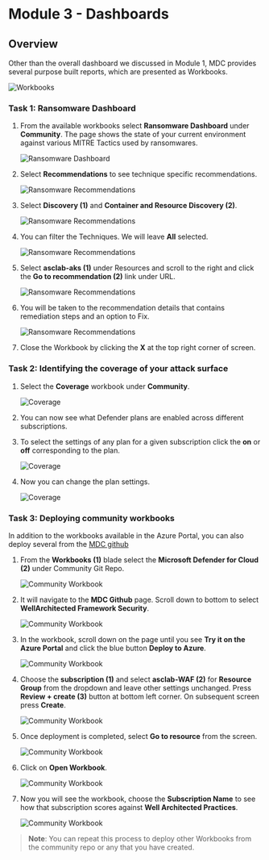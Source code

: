 # Module 3 - Dashboards

## Overview

Other than the overall dashboard we discussed in Module 1, MDC provides several purpose built reports, which are presented as Workbooks. 

![Workbooks](../images/mdfc-workbooks-1.png)

### Task 1: Ransomware Dashboard

1. From the available workbooks select **Ransomware Dashboard** under **Community**. The page shows the state of your current environment against various MITRE Tactics used by ransomwares.

   ![Ransomware Dashboard](../images/M3-T1-S1.png)

2. Select **Recommendations** to see technique specific recommendations.

   ![Ransomware Recommendations](../images/M3-T1-S2.png)

3. Select **Discovery (1)** and **Container and Resource Discovery (2)**.

   ![Ransomware Recommendations](../images/M3-T1-S3.png)

4. You can filter the Techniques. We will leave **All** selected.

   ![Ransomware Recommendations](../images/M3-T1-S4.png)

5. Select **asclab-aks (1)** under Resources and scroll to the right and click the **Go to recommendation (2)** link under URL.

    ![Ransomware Recommendations](../images/M3-T1-S5.png)

6. You will be taken to the recommendation details that contains remediation steps and an option to Fix.

    ![Ransomware Recommendations](../images/M3-T1-S6.png)

7. Close the Workbook by clicking the **X** at the top right corner of screen.


### Task 2: Identifying the coverage of your attack surface

1. Select the **Coverage** workbook under **Community**.

   ![Coverage](../images/M3-T2-S1.png)

2. You can now see what Defender plans are enabled across different subscriptions.

3. To select the settings of any plan for a given subscription click the **on** or **off** corresponding to the plan.

   ![Coverage](../images/M3-T2-S3.png)

4. Now you can change the plan settings.

    ![Coverage](../images/defender1.png)


### Task 3: Deploying community workbooks

In addition to the workbooks available in the Azure Portal, you can also deploy several from the [MDC github](https://github.com/Azure/Microsoft-Defender-for-Cloud/tree/main/Workbooks)

1. From the **Workbooks (1)** blade select the **Microsoft Defender for Cloud (2)** under Community Git Repo.

   ![Community Workbook](../images/M3-T3-S1.png)

2. It will navigate to the **MDC Github** page. Scroll down to bottom to select **WellArchitected Framework Security**.

   ![Community Workbook](../images/M3-T3-S2.png)

3. In the workbook, scroll down on the page until you see **Try it on the Azure Portal** and click the blue button **Deploy to Azure**.

   ![Community Workbook](../images/M3-T3-S3.png)

4. Choose the **subscription (1)** and select **asclab-WAF (2)** for **Resource Group** from the dropdown and leave other settings unchanged. Press **Review + create (3)** button at bottom left corner. On subsequent screen press **Create**.

   ![Community Workbook](../images/M3-T3-S4.png)

5. Once deployment is completed, select **Go to resource** from the screen.

   ![Community Workbook](../images/M3-T3-S5.png)

6. Click on **Open Workbook**.
   
   ![Community Workbook](../images/M3-T3-S6.png)

7. Now you will see the workbook, choose the **Subscription Name** to see how that subscription scores against **Well Architected Practices**.

    ![Community Workbook](../images/M3-T3-S7-1.png)


>**Note**: You can repeat this process to deploy other Workbooks from the community repo or any that you have created.
